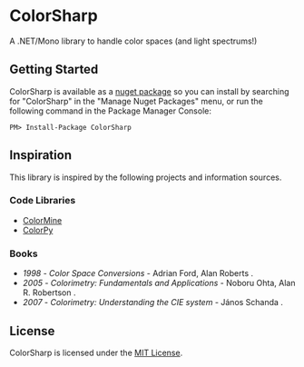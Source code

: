 ColorSharp
==========

A .NET/Mono library to handle color spaces (and light spectrums!)

## Getting Started

ColorSharp is available as a [nuget package](https://www.nuget.org/packages/ColorSharp/) so you can install by searching for "ColorSharp" in the "Manage Nuget Packages" menu, or run the following command in the Package Manager Console:

`PM> Install-Package ColorSharp`

## Inspiration

This library is inspired by the following projects and information sources.

### Code Libraries

* [ColorMine](https://github.com/THEjoezack/ColorMine/)
* [ColorPy](https://github.com/fish2000/ColorPy)

### Books

* *1998* - *Color Space Conversions* - Adrian Ford, Alan Roberts .
* *2005* - *Colorimetry: Fundamentals and Applications* - Noboru Ohta, Alan R. Robertson .
* *2007* - *Colorimetry: Understanding the CIE system* - János Schanda .

## License

ColorSharp is licensed under the [MIT License](https://github.com/Litipk/ColorSharp/blob/master/LICENSE).
